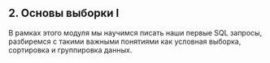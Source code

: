 ## 2. Основы выборки I

В рамках этого модуля мы научимся писать наши первые SQL запросы, разбиремся с такими важными понятиями как условная выборка, сортировка и группировка данных.
